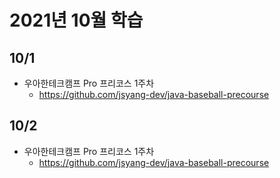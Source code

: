 # 2021년 10월 학습

## 10/1

- 우아한테크캠프 Pro 프리코스 1주차
  - <https://github.com/jsyang-dev/java-baseball-precourse>

## 10/2

- 우아한테크캠프 Pro 프리코스 1주차
  - <https://github.com/jsyang-dev/java-baseball-precourse>
